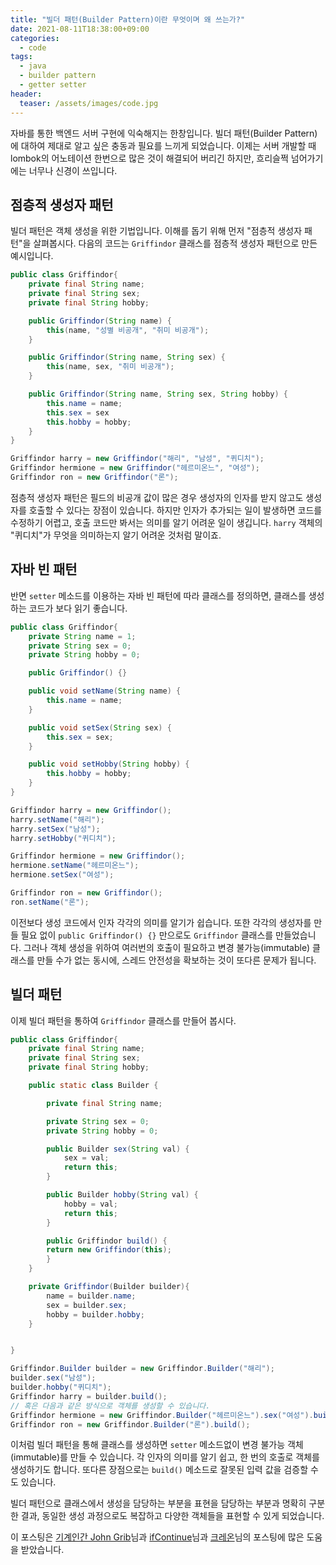 ```yaml
---
title: "빌더 패턴(Builder Pattern)이란 무엇이며 왜 쓰는가?"
date: 2021-08-11T18:38:00+09:00
categories:
  - code
tags:
  - java
  - builder pattern
  - getter setter
header:
  teaser: /assets/images/code.jpg
---
```


자바를 통한 백엔드 서버 구현에 익숙해지는 한창입니다. 빌더 패턴(Builder Pattern)에 대하여 제대로 알고 싶은 충동과 필요를 느끼게 되었습니다. 이제는 서버 개발할 때 lombok의 어노테이션 한번으로 많은 것이 해결되어 버리긴 하지만, 흐리슬쩍 넘어가기에는 너무나 신경이 쓰입니다.

## 점층적 생성자 패턴
빌더 패턴은 객체 생성을 위한 기법입니다. 이해를 돕기 위해 먼저 "점층적 생성자 패턴"을 살펴봅시다. 다음의 코드는 `Griffindor` 클래스를 점층적 생성자 패턴으로 만든 예시입니다. 

```java
public class Griffindor{
    private final String name;
    private final String sex;
    private final String hobby;

    public Griffindor(String name) {
        this(name, "성별 비공개", "취미 비공개");
    }

    public Griffindor(String name, String sex) {
        this(name, sex, "취미 비공개");
    }

    public Griffindor(String name, String sex, String hobby) {
        this.name = name;
        this.sex = sex
        this.hobby = hobby;
    }
}

Griffindor harry = new Griffindor("해리", "남성", "퀴디치");
Griffindor hermione = new Griffindor("헤르미온느", "여성");
Griffindor ron = new Griffindor("론");
```
점층적 생성자 패턴은 필드의 비공개 값이 많은 경우 생성자의 인자를 받지 않고도 생성자를 호출할 수 있다는 장점이 있습니다. 하지만 인자가 추가되는 일이 발생하면 코드를 수정하기 어렵고, 호출 코드만 봐서는 의미를 알기 어려운 일이 생깁니다. `harry` 객체의 "퀴디치"가 무엇을 의미하는지 알기 어려운 것처럼 말이죠.

## 자바 빈 패턴
반면 `setter` 메소드를 이용하는 자바 빈 패턴에 따라 클래스를 정의하면, 클래스를 생성하는 코드가 보다 읽기 좋습니다. 

```java
public class Griffindor{
    private String name = 1;
    private String sex = 0;
    private String hobby = 0;

    public Griffindor() {}

    public void setName(String name) {
        this.name = name;
    }

    public void setSex(String sex) {
        this.sex = sex;
    }

    public void setHobby(String hobby) {
        this.hobby = hobby;
    }
}

Griffindor harry = new Griffindor();
harry.setName("해리");
harry.setSex("남성");
harry.setHobby("퀴디치");

Griffindor hermione = new Griffindor();
hermione.setName("헤르미온느");
hermione.setSex("여성");

Griffindor ron = new Griffindor();
ron.setName("론");
```
이전보다 생성 코드에서 인자 각각의 의미를 알기가 쉽습니다. 또한 각각의 생성자를 만들 필요 없이 `public Griffindor() {}` 만으로도 `Griffindor` 클래스를 만들었습니다. 그러나 객체 생성을 위하여 여러번의 호출이 필요하고 변경 불가능(immutable) 클래스를 만들 수가 없는 동시에, 스레드 안전성을 확보하는 것이 또다른 문제가 됩니다.

## 빌더 패턴
이제 빌더 패턴을 통하여 `Griffindor` 클래스를 만들어 봅시다.

```java
public class Griffindor{
    private final String name;
    private final String sex;
    private final String hobby;

    public static class Builder {

        private final String name;

        private String sex = 0;
        private String hobby = 0;

        public Builder sex(String val) {
            sex = val;
            return this;
        }

        public Builder hobby(String val) {
            hobby = val;
            return this;
        }

        public Griffindor build() {
        return new Griffindor(this);
        }
    }

    private Griffindor(Builder builder){
        name = builder.name;
        sex = builder.sex;
        hobby = builder.hobby;
    }


}

Griffindor.Builder builder = new Griffindor.Builder("해리");
builder.sex("남성");
builder.hobby("퀴디치");
Griffindor harry = builder.build();
// 혹은 다음과 같은 방식으로 객체를 생성할 수 있습니다.
Griffindor hermione = new Griffindor.Builder("헤르미온느").sex("여성").build();
Griffindor ron = new Griffindor.Builder("론").build();
```
이처럼 빌더 패턴을 통해 클래스를 생성하면 `setter` 메소드없이 변경 불가능 객체(immutable)를 만들 수 있습니다. 각 인자의 의미를 알기 쉽고, 한 번의 호출로 객체를 생성하기도 합니다. 또다른 장점으로는 `build()` 메소드로 잘못된 입력 값을 검증할 수도 있습니다.

빌더 패턴으로 클래스에서 생성을 담당하는 부분을 표현을 담당하는 부분과 명확히 구분한 결과, 동일한 생성 과정으로도 복잡하고 다양한 객체들을 표현할 수 있게 되었습니다.

이 포스팅은 [기계인간 John Grib][builder-pattern1]님과 [ifContinue][builder-pattern2]님과 [크레온][builder-pattern3]님의 포스팅에 많은 도움을 받았습니다.

[builder-pattern1]: https://johngrib.github.io/wiki/builder-pattern/
[builder-pattern2]: https://ifcontinue.tistory.com/7
[builder-pattern3]: https://creon.tistory.com/333